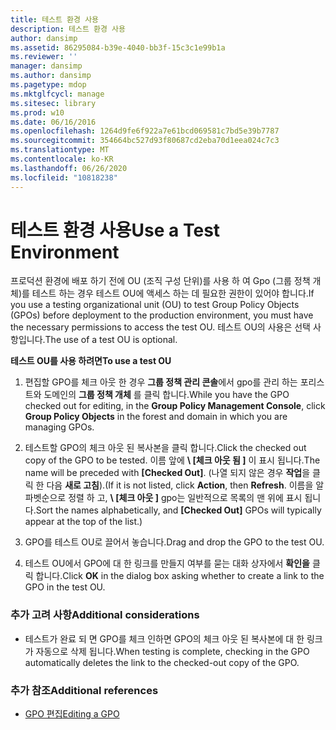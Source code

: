 ```yaml
---
title: 테스트 환경 사용
description: 테스트 환경 사용
author: dansimp
ms.assetid: 86295084-b39e-4040-bb3f-15c3c1e99b1a
ms.reviewer: ''
manager: dansimp
ms.author: dansimp
ms.pagetype: mdop
ms.mktglfcycl: manage
ms.sitesec: library
ms.prod: w10
ms.date: 06/16/2016
ms.openlocfilehash: 1264d9fe6f922a7e61bcd069581c7bd5e39b7787
ms.sourcegitcommit: 354664bc527d93f80687cd2eba70d1eea024c7c3
ms.translationtype: MT
ms.contentlocale: ko-KR
ms.lasthandoff: 06/26/2020
ms.locfileid: "10818238"
---
```

# <span data-ttu-id="c04a2-103">테스트 환경 사용</span><span class="sxs-lookup"><span data-stu-id="c04a2-103">Use a Test Environment</span></span>


<span data-ttu-id="c04a2-104">프로덕션 환경에 배포 하기 전에 OU (조직 구성 단위)를 사용 하 여 Gpo (그룹 정책 개체)를 테스트 하는 경우 테스트 OU에 액세스 하는 데 필요한 권한이 있어야 합니다.</span><span class="sxs-lookup"><span data-stu-id="c04a2-104">If you use a testing organizational unit (OU) to test Group Policy Objects (GPOs) before deployment to the production environment, you must have the necessary permissions to access the test OU.</span></span> <span data-ttu-id="c04a2-105">테스트 OU의 사용은 선택 사항입니다.</span><span class="sxs-lookup"><span data-stu-id="c04a2-105">The use of a test OU is optional.</span></span>

**<span data-ttu-id="c04a2-106">테스트 OU를 사용 하려면</span><span class="sxs-lookup"><span data-stu-id="c04a2-106">To use a test OU</span></span>**

1.  <span data-ttu-id="c04a2-107">편집할 GPO를 체크 아웃 한 경우 **그룹 정책 관리 콘솔**에서 gpo를 관리 하는 포리스트와 도메인의 **그룹 정책 개체** 를 클릭 합니다.</span><span class="sxs-lookup"><span data-stu-id="c04a2-107">While you have the GPO checked out for editing, in the **Group Policy Management Console**, click **Group Policy Objects** in the forest and domain in which you are managing GPOs.</span></span>

2.  <span data-ttu-id="c04a2-108">테스트할 GPO의 체크 아웃 된 복사본을 클릭 합니다.</span><span class="sxs-lookup"><span data-stu-id="c04a2-108">Click the checked out copy of the GPO to be tested.</span></span> <span data-ttu-id="c04a2-109">이름 앞에 **\ [체크 아웃 됨 \]** 이 표시 됩니다.</span><span class="sxs-lookup"><span data-stu-id="c04a2-109">The name will be preceded with **\[Checked Out\]**.</span></span> <span data-ttu-id="c04a2-110">(나열 되지 않은 경우 **작업**을 클릭 한 다음 **새로 고침**).</span><span class="sxs-lookup"><span data-stu-id="c04a2-110">(If it is not listed, click **Action**, then **Refresh**.</span></span> <span data-ttu-id="c04a2-111">이름을 알파벳순으로 정렬 하 고, **\ [체크 아웃 \]** gpo는 일반적으로 목록의 맨 위에 표시 됩니다.</span><span class="sxs-lookup"><span data-stu-id="c04a2-111">Sort the names alphabetically, and **\[Checked Out\]** GPOs will typically appear at the top of the list.)</span></span>

3.  <span data-ttu-id="c04a2-112">GPO를 테스트 OU로 끌어서 놓습니다.</span><span class="sxs-lookup"><span data-stu-id="c04a2-112">Drag and drop the GPO to the test OU.</span></span>

4.  <span data-ttu-id="c04a2-113">테스트 OU에서 GPO에 대 한 링크를 만들지 여부를 묻는 대화 상자에서 **확인을** 클릭 합니다.</span><span class="sxs-lookup"><span data-stu-id="c04a2-113">Click **OK** in the dialog box asking whether to create a link to the GPO in the test OU.</span></span>

### <span data-ttu-id="c04a2-114">추가 고려 사항</span><span class="sxs-lookup"><span data-stu-id="c04a2-114">Additional considerations</span></span>

-   <span data-ttu-id="c04a2-115">테스트가 완료 되 면 GPO를 체크 인하면 GPO의 체크 아웃 된 복사본에 대 한 링크가 자동으로 삭제 됩니다.</span><span class="sxs-lookup"><span data-stu-id="c04a2-115">When testing is complete, checking in the GPO automatically deletes the link to the checked-out copy of the GPO.</span></span>

### <span data-ttu-id="c04a2-116">추가 참조</span><span class="sxs-lookup"><span data-stu-id="c04a2-116">Additional references</span></span>

-   [<span data-ttu-id="c04a2-117">GPO 편집</span><span class="sxs-lookup"><span data-stu-id="c04a2-117">Editing a GPO</span></span>](editing-a-gpo-agpm30ops.md)

 

 





